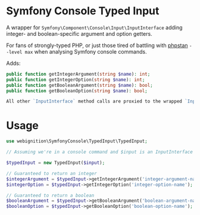 # Symfony Console Typed Input

A wrapper for `Symfony\Component\Console\Input\InputInterface` adding integer- and boolean-specific
argument and option getters.

For fans of strongly-typed PHP, or just those tired of battling with [phpstan](https://github.com/phpstan/phpstan)
`--level max` when analysing Symfony console commands.

Adds:
```php
public function getIntegerArgument(string $name): int;
public function getIntegerOption(string $name): int;
public function getBooleanArgument(string $name): bool;
public function getBooleanOption(string $name): bool;

All other `InputInterface` method calls are proxied to the wrapped `InputInterface` instance.
```

# Usage

```php
use webignition\SymfonyConsole\TypedInput\TypedInput;

// Assuming we're in a console command and $input is an InputInterface instance

$typedInput = new TypedInput($input);

// Guaranteed to return an integer
$integerArgument = $typedInput->getIntegerArgument('integer-argument-name');
$integerOption = $typedInput->getIntegerOption('integer-option-name');

// Guaranteed to return a boolean
$booleanArgument = $typedInput->getBooleanArgument('boolean-argument-name');
$booleanOption = $typedInput->getBooleanOption('boolean-option-name');
